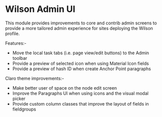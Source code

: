 # Wilson Admin UI

This module provides improvements to core and contrib admin screens to provide a more tailored admin experience for sites deploying the Wilson profile.

Features:-

* Move the local task tabs (i.e. page view/edit buttons) to the Admin toolbar
* Provide a preview of selected icon when using Material Icon fields
* Provide a preview of hash ID when create Anchor Point paragraphs

Claro theme improvements:-

* Make better user of space on the node edit screen
* Improve the Paragraphs UI when using icons and the visual modal picker
* Provide custom column classes that improve the layout of fields in fieldgroups
